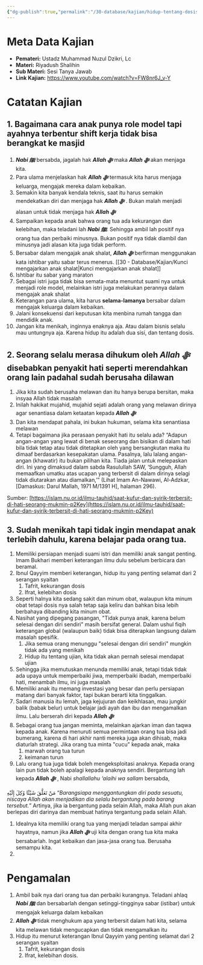 ```yaml
---
{"dg-publish":true,"permalink":"/30-database/kajian/hidup-tentang-dosis/","tags":["kajian"]}
---
```





# Meta Data Kajian 
<div><ul class="dataview list-view-ul"><li><span><strong>Pemateri:</strong> Ustadz Muhammad Nuzul Dzikri, Lc</span></li><li><span><strong>Materi:</strong> Riyadush Shalihin</span></li><li><span><strong>Sub Materi:</strong> Sesi Tanya Jawab</span></li><li><span><strong>Link Kajian:</strong> <a rel="noopener nofollow" class="external-link" href="https://www.youtube.com/watch?v=FW8nr6J_v-Y" target="_blank">https://www.youtube.com/watch?v=FW8nr6J_v-Y</a></span></li></ul></div>

# Catatan Kajian
## 1. Bagaimana cara anak punya role model tapi ayahnya terbentur shift kerja tidak bisa berangkat ke masjid
1. ***Nabi ﷺ***  bersabda, jagalah hak ***Allah ﷻ*** maka ***Allah ﷻ*** akan menjaga kita.
2. Para ulama menjelaskan hak ***Allah ﷻ*** termasuk kita harus menjaga keluarga, mengajak mereka dalam kebaikan.
3. Semakin kita banyak kendala teknis, saat itu harus semakin mendekatkan diri dan menjaga hak ***Allah ﷻ*** . Bukan malah menjadi alasan untuk tidak menjaga hak ***Allah ﷻ*** 
4. Sampaikan kepada anak bahwa orang tua ada kekurangan dan kelebihan, maka teladani lah ***Nabi ﷺ***. Sehingga ambil lah positif nya orang tua dan perbaiki minusnya. Bukan positif nya tidak diambil dan minusnya jadi alasan kita juga tidak perform.
5. Bersabar dalam mengajak anak shalat, ***Allah ﷻ*** berfirman menggunakan kata ishtibar yaitu sabar terus menerus. [[30 - Database/Kajian/Kunci mengajarkan anak shalat\|Kunci mengajarkan anak shalat]]
6. Ishtibar itu sabar yang maraton
7. Sebagai istri juga tidak bisa semata-mata menuntut suami nya untuk menjadi role model, melainkan istri juga melakukan perannya dalam mengajak anak shalat
8. Keterangan para ulama, kita harus **selama-lamanya** bersabar dalam mengajak keluarga dalam kebaikan.
9. Jalani konsekuensi dari keputusan kita menbina rumah tangga dan mendidik anak.
10. Jangan kita menikah, inginnya enaknya aja. Atau dalam bisnis selalu mau untungnya aja. Karena hidup itu adalah dua sisi, dan tentang dosis.

## 2. Seorang selalu merasa dihukum oleh ***Allah ﷻ*** disebabkan penyakit hati seperti merendahkan orang lain padahal sudah berusaha dilawan
1. Jika kita sudah berusaha melawan dan itu hanya berupa bersitan, maka insyaa Allah tidak masalah
2. Inilah hakikat mujahid, mujahid sejati adalah orang yang melawan dirinya agar senantiasa dalam ketaatan kepada ***Allah ﷻ*** 
3. Dan kita mendapat pahala, ini bukan hukuman, selama kita senantiasa melawan
4. Tetapi bagaimana jika perasaan penyakit hati itu selalu ada? 
“Adapun angan-angan yang lewat di benak seseorang dan bisikan di dalam hati bila tidak tetap atau tidak ditetapkan oleh yang bersangkutan maka itu dimaaf berdasarkan kesepakatan ulama. Pasalnya, lalu lalang angan-angan (khawatir) itu bukan pilihan kita. Tiada jalan untuk melepaskan diri. Ini yang dimaksud dalam sabda Rasulullah SAW, ‘Sungguh, Allah memaafkan umatku atas ucapan yang terbersit di dalam dirinya selagi tidak diutarakan atau diamalkan,’” (Lihat Imam An-Nawawi, Al-Adzkar, [Damaskus: Darul Mallah, 1971 M/1391 H], halaman 296).  
  
Sumber: [https://islam.nu.or.id/ilmu-tauhid/saat-kufur-dan-syirik-terbersit-di-hati-seorang-mukmin-p2Key](https://islam.nu.or.id/ilmu-tauhid/saat-kufur-dan-syirik-terbersit-di-hati-seorang-mukmin-p2Key)  

## 3. Sudah menikah tapi tidak ingin mendapat anak terlebih dahulu, karena belajar pada orang tua.
1. Memiliki persiapan menjadi suami istri dan memiliki anak sangat penting. Imam Bukhari memberi keterangan ilmu dulu sebelum berbicara dan beramal. 
2. Ibnul Qayyim memberi keterangan, hidup itu yang penting selamat dari 2 serangan syaitan
	1. Tafrit, kekurangan dosis
	2. Ifrat, kelebihan dosis
3. Seperti halnya kita sedang sakit dan minum obat, walaupun kita minum obat tetapi dosis nya salah tetap saja keliru dan bahkan bisa lebih berbahaya dibanding kita minum obat.
4. Nasihat yang dipegang pasangan, "Tidak punya anak, karena belum selesai dengan diri sendiri" masih bersifat general. Dalam ushul fiqih keterangan global (walaupun baik) tidak bisa diterapkan langsung dalam masalah spesifik. 
	1. Jika semua orang menunggu "selesai dengan diri sendiri" mungkin tidak ada yang menikah
	2. Hidup itu tentang ujian, kita tidak akan pernah selesai mendapat ujian
5. Sehingga jika memutuskan menunda memiliki anak, tetapi tidak tidak ada upaya untuk memperbaiki jiwa, memperbaiki ibadah, memperbaiki hati, menambah ilmu, ini juga masalah
6. Memiliki anak itu memang investasi yang besar dan perlu persiapan matang dari banyak faktor, tapi bukan berarti kita tinggalkan.
7. Sadari manusia itu lemah, jaga kejujuran dan keikhlasan, mau jungkir balik (babak belur) untuk belajar jadi ayah dan ibu dan mengamalkan ilmu. Lalu berserah diri kepada ***Allah ﷻ*** 
8. Sebagai orang tua jangan meminta, melainkan ajarkan iman dan taqwa kepada anak. Karena menuruti semua permintaan orang tua bisa jadi bumerang, karena di hari akhir nanti mereka juga akan dihisab, maka diaturlah strategi. Jika orang tua minta "cucu" kepada anak, maka 
	1. marwah orang tua turun
	2. keimanan turun
9. Lalu orang tua juga tidak boleh mengeksploitasi anaknya. Kepada orang lain pun tidak boleh apalagi kepada anaknya sendiri. Bergantung lah kepada ***Allah ﷻ*** , Nabi _shallallahu ‘alaihi wa sallam_ bersabda,

مَنْ تَعَلَّقَ شَيْئًا وُكِلَ إِلَيْهِ
“_Barangsiapa menggantungkan diri pada sesuatu, niscaya Allah akan menjadikan dia selalu bergantung pada barang tersebut._”
Artinya, jika ia bergantung pada selain Allah, maka Allah pun akan berlepas diri darinya dan membuat hatinya tergantung pada selain Allah.
1. Idealnya kita memiliki orang tua yang menjadi teladan sampai akhir hayatnya, namun jika ***Allah ﷻ*** uji kita dengan orang tua kita maka bersabarlah. Ingat kebaikan dan jasa-jasa orang tua. Berusaha semampu kita.
2. 
# Pengamalan
1. Ambil baik nya dari orang tua dan perbaiki kurangnya. Teladani ahlaq ***Nabi ﷺ*** dan bersabarlah dengan setinggi-tingginya sabar (istibar) untuk mengajak keluarga dalam kebaikan
2. ***Allah ﷻ*** tidak menghukum apa yang terbersit dalam hati kita, selama kita melawan tidak mengucapkan dan tidak mengamalkan itu
3. Hidup itu menurut keterangan Ibnul Qayyim yang penting selamat dari 2 serangan syaitan
	1. Tafrit, kekurangan dosis
	2. Ifrat, kelebihan dosis.
 
 